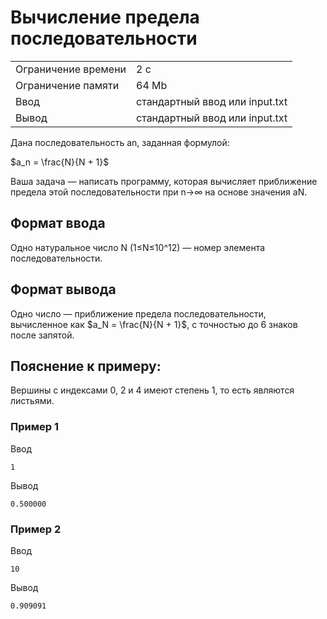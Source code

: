 # Вычисление предела последовательности

<table>
 <tr>
    <td>Ограничение времени</td>
    <td>2 c</td>
 </tr>
 <tr>
    <td>Ограничение памяти</td>
    <td>64 Mb</td>
 </tr>
  <tr>
    <td>Ввод</td>
    <td>стандартный ввод или input.txt</td>
 </tr>
  <tr>
    <td>Вывод</td>
    <td>стандартный ввод или input.txt</td>
 </tr>
</table>


Дана последовательность an, заданная формулой: 

$a_n = \frac{N}{N + 1}$

Ваша задача — написать программу, которая вычисляет приближение предела этой последовательности при n→∞ на основе значения aN.

## Формат ввода

Одно натуральное число N (1≤N≤10^12) — номер элемента последовательности.

## Формат вывода

Одно число — приближение предела последовательности, вычисленное как $a_N = \frac{N}{N + 1}$, с точностью до 6 знаков после запятой.

## Пояснение к примеру:

Вершины с индексами 0, 2 и 4 имеют степень 1, то есть являются листьями.

### Пример 1

Ввод
```
1
```   

Вывод
```
0.500000
```

### Пример 2

Ввод
```
10
```   

Вывод
```
0.909091
```